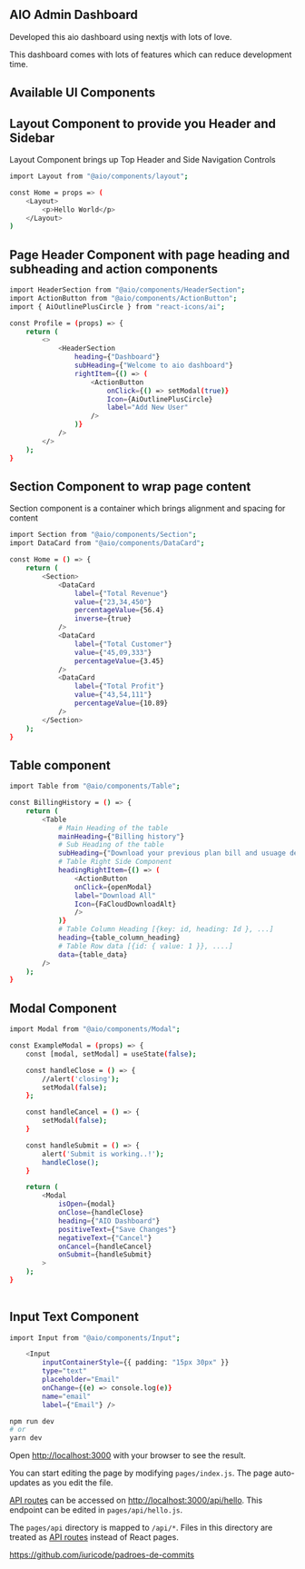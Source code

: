 ## AIO Admin Dashboard

Developed this aio dashboard using nextjs with lots of love.

This dashboard comes with lots of features which can reduce development time.

## Available UI Components

## Layout Component to provide you Header and Sidebar

Layout Component brings up Top Header and Side Navigation Controls

```bash
import Layout from "@aio/components/layout";

const Home = props => (
    <Layout>
        <p>Hello World</p>
    </Layout>
)

```

## Page Header Component with page heading and subheading and action components

```bash
import HeaderSection from "@aio/components/HeaderSection";
import ActionButton from "@aio/components/ActionButton";
import { AiOutlinePlusCircle } from "react-icons/ai";

const Profile = (props) => {
    return (
        <>
            <HeaderSection
                heading={"Dashboard"}
                subHeading={"Welcome to aio dashboard"}
                rightItem={() => (
                    <ActionButton
                        onClick={() => setModal(true)}
                        Icon={AiOutlinePlusCircle}
                        label="Add New User"
                    />
                )}
            />
        </>
    );
}
```

## Section Component to wrap page content

Section component is a container which brings alignment and spacing for content


```bash
import Section from "@aio/components/Section";
import DataCard from "@aio/components/DataCard";

const Home = () => {
    return (
        <Section>
            <DataCard
                label={"Total Revenue"}
                value={"23,34,450"}
                percentageValue={56.4}
                inverse={true}
            />
            <DataCard
                label={"Total Customer"}
                value={"45,09,333"}
                percentageValue={3.45}
            />
            <DataCard
                label={"Total Profit"}
                value={"43,54,111"}
                percentageValue={10.89}
            />
        </Section>
    );
}

```


## Table component

```bash
import Table from "@aio/components/Table";

const BillingHistory = () => {
    return (
        <Table
            # Main Heading of the table
            mainHeading={"Billing history"}
            # Sub Heading of the table
            subHeading={"Download your previous plan bill and usuage details."}
            # Table Right Side Component
            headingRightItem={() => (
                <ActionButton
                onClick={openModal}
                label="Download All"
                Icon={FaCloudDownloadAlt}
                />
            )}
            # Table Column Heading [{key: id, heading: Id }, ...]
            heading={table_column_heading}
            # Table Row data [{id: { value: 1 }}, ....]
            data={table_data}
        />
    );
}

```

## Modal Component

```bash
import Modal from "@aio/components/Modal";

const ExampleModal = (props) => {
    const [modal, setModal] = useState(false);

    const handleClose = () => {
        //alert('closing');
        setModal(false);
    };

    const handleCancel = () => {
        setModal(false);
    }

    const handleSubmit = () => {
        alert('Submit is working..!');
        handleClose();
    }

    return (
        <Modal
            isOpen={modal}
            onClose={handleClose}
            heading={"AIO Dashboard"}
            positiveText={"Save Changes"}
            negativeText={"Cancel"}
            onCancel={handleCancel}
            onSubmit={handleSubmit}
        >
    );
}
 
```

## Input Text Component

```bash
import Input from "@aio/components/Input";

    <Input
        inputContainerStyle={{ padding: "15px 30px" }}
        type="text"
        placeholder="Email"
        onChange={(e) => console.log(e)}
        name="email"
        label={"Email"} />
```


```bash
npm run dev
# or
yarn dev
```

Open [http://localhost:3000](http://localhost:3000) with your browser to see the result.

You can start editing the page by modifying `pages/index.js`. The page auto-updates as you edit the file.

[API routes](https://nextjs.org/docs/api-routes/introduction) can be accessed on [http://localhost:3000/api/hello](http://localhost:3000/api/hello). This endpoint can be edited in `pages/api/hello.js`.

The `pages/api` directory is mapped to `/api/*`. Files in this directory are treated as [API routes](https://nextjs.org/docs/api-routes/introduction) instead of React pages.

https://github.com/iuricode/padroes-de-commits
